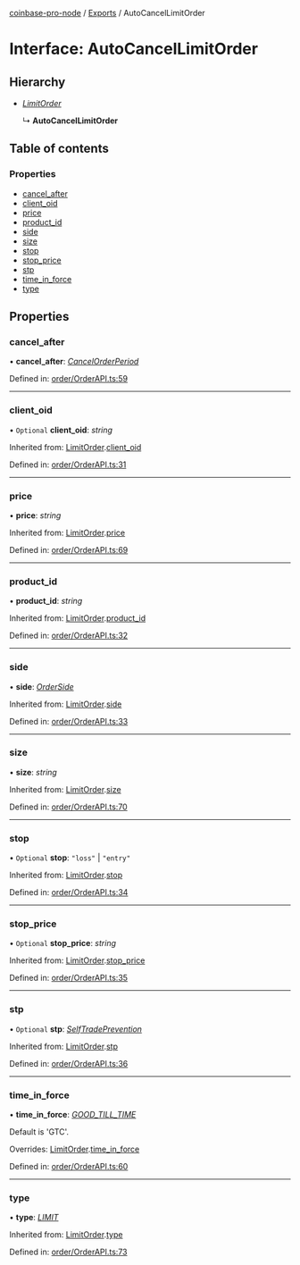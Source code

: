 [coinbase-pro-node](../README.md) / [Exports](../modules.md) / AutoCancelLimitOrder

# Interface: AutoCancelLimitOrder

## Hierarchy

- [_LimitOrder_](limitorder.md)

  ↳ **AutoCancelLimitOrder**

## Table of contents

### Properties

- [cancel_after](autocancellimitorder.md#cancel_after)
- [client_oid](autocancellimitorder.md#client_oid)
- [price](autocancellimitorder.md#price)
- [product_id](autocancellimitorder.md#product_id)
- [side](autocancellimitorder.md#side)
- [size](autocancellimitorder.md#size)
- [stop](autocancellimitorder.md#stop)
- [stop_price](autocancellimitorder.md#stop_price)
- [stp](autocancellimitorder.md#stp)
- [time_in_force](autocancellimitorder.md#time_in_force)
- [type](autocancellimitorder.md#type)

## Properties

### cancel_after

• **cancel_after**: [_CancelOrderPeriod_](../enums/cancelorderperiod.md)

Defined in: [order/OrderAPI.ts:59](https://github.com/bennycode/coinbase-pro-node/blob/1018fbd/src/order/OrderAPI.ts#L59)

---

### client_oid

• `Optional` **client_oid**: _string_

Inherited from: [LimitOrder](limitorder.md).[client_oid](limitorder.md#client_oid)

Defined in: [order/OrderAPI.ts:31](https://github.com/bennycode/coinbase-pro-node/blob/1018fbd/src/order/OrderAPI.ts#L31)

---

### price

• **price**: _string_

Inherited from: [LimitOrder](limitorder.md).[price](limitorder.md#price)

Defined in: [order/OrderAPI.ts:69](https://github.com/bennycode/coinbase-pro-node/blob/1018fbd/src/order/OrderAPI.ts#L69)

---

### product_id

• **product_id**: _string_

Inherited from: [LimitOrder](limitorder.md).[product_id](limitorder.md#product_id)

Defined in: [order/OrderAPI.ts:32](https://github.com/bennycode/coinbase-pro-node/blob/1018fbd/src/order/OrderAPI.ts#L32)

---

### side

• **side**: [_OrderSide_](../enums/orderside.md)

Inherited from: [LimitOrder](limitorder.md).[side](limitorder.md#side)

Defined in: [order/OrderAPI.ts:33](https://github.com/bennycode/coinbase-pro-node/blob/1018fbd/src/order/OrderAPI.ts#L33)

---

### size

• **size**: _string_

Inherited from: [LimitOrder](limitorder.md).[size](limitorder.md#size)

Defined in: [order/OrderAPI.ts:70](https://github.com/bennycode/coinbase-pro-node/blob/1018fbd/src/order/OrderAPI.ts#L70)

---

### stop

• `Optional` **stop**: `"loss"` \| `"entry"`

Inherited from: [LimitOrder](limitorder.md).[stop](limitorder.md#stop)

Defined in: [order/OrderAPI.ts:34](https://github.com/bennycode/coinbase-pro-node/blob/1018fbd/src/order/OrderAPI.ts#L34)

---

### stop_price

• `Optional` **stop_price**: _string_

Inherited from: [LimitOrder](limitorder.md).[stop_price](limitorder.md#stop_price)

Defined in: [order/OrderAPI.ts:35](https://github.com/bennycode/coinbase-pro-node/blob/1018fbd/src/order/OrderAPI.ts#L35)

---

### stp

• `Optional` **stp**: [_SelfTradePrevention_](../enums/selftradeprevention.md)

Inherited from: [LimitOrder](limitorder.md).[stp](limitorder.md#stp)

Defined in: [order/OrderAPI.ts:36](https://github.com/bennycode/coinbase-pro-node/blob/1018fbd/src/order/OrderAPI.ts#L36)

---

### time_in_force

• **time_in_force**: [_GOOD_TILL_TIME_](../enums/timeinforce.md#good_till_time)

Default is 'GTC'.

Overrides: [LimitOrder](limitorder.md).[time_in_force](limitorder.md#time_in_force)

Defined in: [order/OrderAPI.ts:60](https://github.com/bennycode/coinbase-pro-node/blob/1018fbd/src/order/OrderAPI.ts#L60)

---

### type

• **type**: [_LIMIT_](../enums/ordertype.md#limit)

Inherited from: [LimitOrder](limitorder.md).[type](limitorder.md#type)

Defined in: [order/OrderAPI.ts:73](https://github.com/bennycode/coinbase-pro-node/blob/1018fbd/src/order/OrderAPI.ts#L73)
